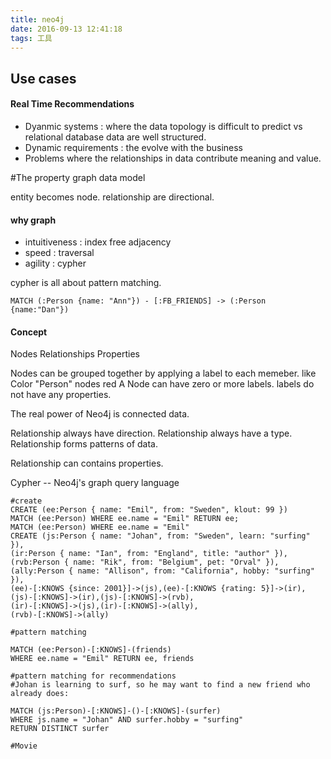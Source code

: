 ```yaml
---
title: neo4j
date: 2016-09-13 12:41:18
tags: 工具
---
```


## Use cases

#### Real Time Recommendations

+ Dyanmic systems :  where the data topology is difficult to predict vs relational database data are well structured.
+ Dynamic requirements : the evolve with the business
+ Problems where the relationships in data contribute meaning and value.

#The property graph data model

entity becomes node.
relationship are directional.

#### why graph
+ intuitiveness : index free adjacency
+ speed : traversal
+ agility : cypher


cypher is all about pattern matching.

```
MATCH (:Person {name: "Ann"}) - [:FB_FRIENDS] -> (:Person {name:"Dan"})
```


#### Concept
Nodes
Relationships
Properties

Nodes can be grouped together by applying a label to each memeber.
 like Color "Person" nodes red
A Node can have zero or more labels.
labels do not have any properties.

The real power of Neo4j is connected data.

Relationship always have direction.
Relationship always have a type.
Relationship forms patterns of data.

Relationship can contains properties.


Cypher -- Neo4j's graph query language

```
#create
CREATE (ee:Person { name: "Emil", from: "Sweden", klout: 99 })
MATCH (ee:Person) WHERE ee.name = "Emil" RETURN ee;
MATCH (ee:Person) WHERE ee.name = "Emil"
CREATE (js:Person { name: "Johan", from: "Sweden", learn: "surfing" }),
(ir:Person { name: "Ian", from: "England", title: "author" }),
(rvb:Person { name: "Rik", from: "Belgium", pet: "Orval" }),
(ally:Person { name: "Allison", from: "California", hobby: "surfing" }),
(ee)-[:KNOWS {since: 2001}]->(js),(ee)-[:KNOWS {rating: 5}]->(ir),
(js)-[:KNOWS]->(ir),(js)-[:KNOWS]->(rvb),
(ir)-[:KNOWS]->(js),(ir)-[:KNOWS]->(ally),
(rvb)-[:KNOWS]->(ally)

#pattern matching

MATCH (ee:Person)-[:KNOWS]-(friends)
WHERE ee.name = "Emil" RETURN ee, friends

#pattern matching for recommendations
#Johan is learning to surf, so he may want to find a new friend who already does:

MATCH (js:Person)-[:KNOWS]-()-[:KNOWS]-(surfer)
WHERE js.name = "Johan" AND surfer.hobby = "surfing"
RETURN DISTINCT surfer

#Movie

```
